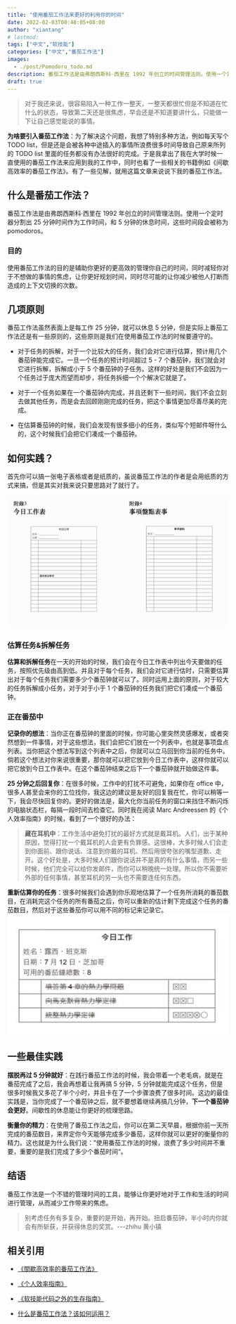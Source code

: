```yaml
---
title: "使用番茄工作法来更好的利用你的时间"
date: 2022-02-03T00:48:05+08:00
author: "xiantang"
# lastmod: 
tags: ["中文","软技能"]
categories: ["中文","番茄工作法"]
images:
  - ./post/Pomodoro_todo.md
description: 番茄工作法是由弗朗西斯科·西里在 1992 年创立的时间管理法则。使用一个定时器分割出 25 分钟时间作为工作时间，和 5 分钟的休息时间，这些时间段会被称为 pomodoros。
draft: true
---
```



<!-- 
* 总是会先写一句话，同步背景和上下文
* 评论式写作引用一些大牛说的话
* 多一些有趣的跳转链接
* 在文章末尾推荐一些有趣的链接
* 先写提纲，再写内容 -->

> 对于我还来说，很容易陷入一种工作一整天，一整天都很忙但是不知道在忙什么的状态，导致第二天还是很焦虑，早会还是不知道要讲什么，只能做一下让自己感觉能说的事情。

<!-- 如果你为一个任务设置了一个番茄钟，但是提早完成了，比方说你为一本书的某个章节记笔记，但你提早完成了 - 你不应该立即进入到下一个任务，或者提早结束这个番茄钟。
如果你这么做了，你便还是在于时间抗争，并且幻想着某天能够完全掌控它。
取而代之地，使用剩下的时间去回顾你的工作，试着让你那迫不及待去做下一个任务的焦虑心情平复下来。 -->

**为啥要引入番茄工作法**：为了解决这个问题，我想了特别多种方法，例如每天写个 TODO list，但是还是会被各种中途插入的事情所浪费很多时间导致自己原来所列的 TODO list 里面的任务都没有办法很好的完成。于是我拿出了我在大学时候一直使用的番茄工作法来应用到我的工作中，同时也看了一些相关的书籍例如《间歇高效率的番茄工作法》。有了一些见解，就用这篇文章来说说下我的番茄工作法。

## 什么是番茄工作法？

番茄工作法是由弗朗西斯科·西里在 1992 年创立的时间管理法则。使用一个定时器分割出 25 分钟时间作为工作时间，和 5 分钟的休息时间，这些时间段会被称为 pomodoros。

### 目的

使用番茄工作法的目的是辅助你更好的更高效的管理你自己的时间，同时减轻你对于不想做的事情的焦虑，让你更好规划时间，同时尽可能的让你减少被他人打断而造成的上下文切换的次数。

## 几项原则

番茄工作法虽然表面上是每工作 25 分钟，就可以休息 5 分钟，但是实际上番茄工作法还是有一些原则的，这些原则是我们在使用番茄工作法的时候要遵守的。

* 对于任务的拆解，对于一个比较大的任务，我们会对它进行估算，预计用几个番茄钟能完成它。一旦一个任务的预计时间超过 5 - 7 个番茄钟，我们就会对它进行拆解，拆解成小于 5 个番茄钟的子任务。这样的好处是我们不会因为一个任务过于庞大而望而却步，将任务拆细一个个解决它就是了。

* 对于一个任务如果在一个番茄钟内完成，并且还剩下一些时间，我们不会立刻去做其他任务，而是会去回顾刚刚完成的任务，把这个事情更加尽善尽美的完成。

* 在估算番茄钟的时候，我们会发现有很多细小的任务，类似写个短邮件呀什么的，这个时候我们会把它们凑成一个番茄钟。

## 如何实践？

首先你可以搞一张电子表格或者是纸质的，虽说番茄工作法的作者是会用纸质的方式来搞，但是其实对我来说只要思路对了就行了。

![今日工作表](2022-02-06-15-14-10.png)

### 估算任务&拆解任务

**估算和拆解任务**在一天的开始的时候，我们会在今日工作表中列出今天要做的任务，按照优先级由高到低。并且对于每个任务，我们会对它进行估时，只需要估算出对于每个任务我们需要多少个番茄钟就可以了。同时运用上面的原则，对于较大的任务拆解成小任务，对于对于小于 1 个番茄钟的任务我们把它们凑成一个番茄钟。

### 正在番茄中

**记录你的想法**：当你正在番茄钟的里面的时候，你可能心里突然灵感爆发，或者突然想到一件事情，对于这些想法，我们会把它们放在一个列表中，也就是事项盘点列表。当你把这个想法写到这个列表中之后，你就可以立马回到你当前的任务中。倘若这个想法对你来说很重要，那你就可以把它放到今日工作表中，这样你就可以把它放到今日工作表中。在这个番茄钟结束之后下一个番茄钟就开始做这件事。

**25 分钟之后回复你**：在很多时候，工作中的打扰不可避免，如果你在 office 中，很多人甚至会来你的工位找你，我这边的建议是友好的回复我在忙，你可以稍等一下，我会尽快回复你的。更好的做法是，最大化你当前任务的窗口来挡住不断闪烁的电脑状态栏，每隔一段时间去检查它。同时我在阅读 Marc Andreessen 的《个人效率指南》的时候，看到了一个很好的办法：
> **藏在耳机中**：工作生活中避免打扰的最好方式就是戴耳机。人们，出于某种原因，觉得打扰一个戴耳机的人会更有负罪感。这很棒，大多时候人们会走到你面前、跟你说话、注意到你戴的耳机、然后用很夸张的嘴型道歉、走开。这个好处是，大多时候人们跟你说话并不是真的有什么事情，而另一些时候，他们完全可以给你发邮件，而你可以稍晚统一处理。所以你不需要听外部的任何事情，甚至耳机的另一头也不需要连任何东西。

**重新估算你的任务**：很多时候我们会遇到你乐观地估算了一个任务所消耗的番茄数目，在消耗完这个任务的所有番茄之后，你可以重新的估计剩下完成这个任务的番茄数目，然后对于这些番茄你可以用不同的标记来记录它。
![重新预估](2022-02-06-15-33-04.png)

## 一些最佳实践

**摆脱再过 5 分钟就好**：在践行番茄工作法的时候，我会带着一个老毛病，就是在番茄完成了之后，我会再想着让我再搞 5 分钟，5 分钟就能完成这个任务，但是很多时候我又多花了半个小时，并且卡在了一个步骤浪费了很多时间。这边的最佳实践是，当你完成了一个番茄钟之后，就不要想着继续再搞几分钟，**下一个番茄钟会更好**。间歇性的休息能让你更好的梳理思路。

**衡量你的精力**：在使用了番茄工作法之后，你可以在第二天早晨，根据你前一天所完成的番茄数目，来界定你今天能够完成多少番茄，这样你就可以更好的衡量你的精力。这也就是为什么我们说：”使用番茄工作法的时候，浪费了多少时间并不重要，重要的是我们完成了多少个番茄时间“。

## 结语

番茄工作法是一个不错的管理时间的工具，能够让你更好地对于工作和生活的时间进行管理，从而减少工作带来的焦虑。

> 别考虑任务有多复杂，重要的是开始，再开始。扭启番茄钟，半小时内你就会有所斩获，并获得休息的奖赏。---zhihu 黄小镇


## 相关引用

* [《間歇高效率的番茄工作法》](https://book.douban.com/subject/35119866/)

* [《个人效率指南》](https://pmarchive.com/guide_to_personal_productivity.html)

* [《软技能代码之外的生存指南》](https://book.douban.com/subject/26835090/)

* [什么是番茄工作法？该如何运用？](https://www.zhihu.com/question/20189826)
